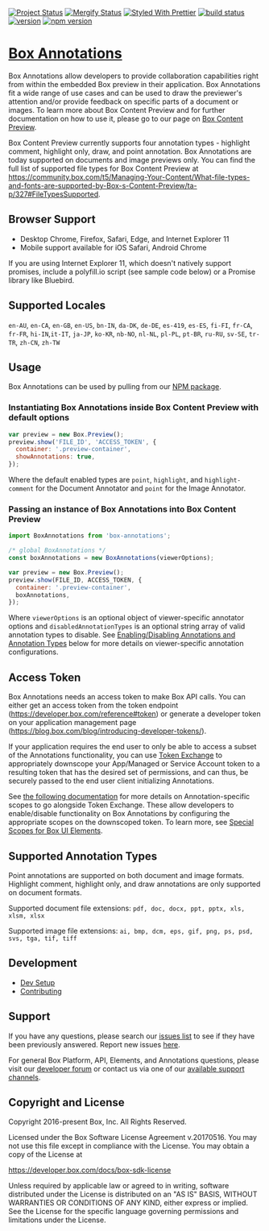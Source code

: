 [![Project Status](https://img.shields.io/badge/status-active-brightgreen.svg)](http://opensource.box.com/badges)
[![Mergify Status](https://img.shields.io/endpoint.svg?url=https://gh.mergify.io/badges/box/box-annotations&style=flat)](https://mergify.io)
[![Styled With Prettier](https://img.shields.io/badge/styled_with-prettier-ff69b4.svg)](https://github.com/prettier/prettier)
[![build status](https://travis-ci.com/box/box-annotations.svg?branch=master)](https://travis-ci.com/box/box-annotations)
[![version](https://img.shields.io/badge/version-v4.0.0-beta.3-blue.svg)](https://github.com/box/box-annotations)
[![npm version](https://img.shields.io/npm/v/box-annotations.svg)](https://www.npmjs.com/package/box-annotations)

# [Box Annotations](https://developer.box.com/docs/getting-started-with-new-box-view#section-annotations)

Box Annotations allow developers to provide collaboration capabilities right from within the embedded Box preview in their application. Box Annotations fit a wide range of use cases and can be used to draw the previewer's attention and/or provide feedback on specific parts of a document or images. To learn more about Box Content Preview and for further documentation on how to use it, please go to our page on [Box Content Preview](https://developer.box.com/docs/box-content-preview).

Box Content Preview currently supports four annotation types - highlight comment, highlight only, draw, and point annotation. Box Annotations are today supported on documents and image previews only. You can find the full list of supported file types for Box Content Preview at https://community.box.com/t5/Managing-Your-Content/What-file-types-and-fonts-are-supported-by-Box-s-Content-Preview/ta-p/327#FileTypesSupported.

## Browser Support

- Desktop Chrome, Firefox, Safari, Edge, and Internet Explorer 11
- Mobile support available for iOS Safari, Android Chrome

If you are using Internet Explorer 11, which doesn't natively support promises, include a polyfill.io script (see sample code below) or a Promise library like Bluebird.

## Supported Locales

`en-AU`, `en-CA`, `en-GB`, `en-US`, `bn-IN`, `da-DK`, `de-DE`, `es-419`, `es-ES`, `fi-FI`, `fr-CA`, `fr-FR`, `hi-IN`,`it-IT`, `ja-JP`, `ko-KR`, `nb-NO`, `nl-NL`, `pl-PL`, `pt-BR`, `ru-RU`, `sv-SE`, `tr-TR`, `zh-CN`, `zh-TW`

## Usage

Box Annotations can be used by pulling from our [NPM package](https://www.npmjs.com/package/box-annotations).

### Instantiating Box Annotations inside Box Content Preview with default options

```javascript
var preview = new Box.Preview();
preview.show('FILE_ID', 'ACCESS_TOKEN', {
  container: '.preview-container',
  showAnnotations: true,
});
```

Where the default enabled types are `point`, `highlight`, and `highlight-comment` for the Document Annotator and `point` for the Image Annotator.

### Passing an instance of Box Annotations into Box Content Preview

```javascript
import BoxAnnotations from 'box-annotations';

/* global BoxAnnotations */
const boxAnnotations = new BoxAnnotations(viewerOptions);

var preview = new Box.Preview();
preview.show(FILE_ID, ACCESS_TOKEN, {
  container: '.preview-container',
  boxAnnotations,
});
```

Where `viewerOptions` is an optional object of viewer-specific annotator options and `disabledAnnotationTypes` is an optional string array of valid annotation types to disable. See [Enabling/Disabling Annotations and Annotation Types](docs/enabling-types.md) below for more details on viewer-specific annotation configurations.

## Access Token

Box Annotations needs an access token to make Box API calls. You can either get an access token from the token endpoint (https://developer.box.com/reference#token) or generate a developer token on your application management page (https://blog.box.com/blog/introducing-developer-tokens/).

If your application requires the end user to only be able to access a subset of the Annotations functionality, you can use [Token Exchange](https://developer.box.com/reference#token-exchange) to appropriately downscope your App/Managed or Service Account token to a resulting token that has the desired set of permissions, and can thus, be securely passed to the end user client initializing Annotations.

See [the following documentation](docs/auth.md) for more details on Annotation-specific scopes to go alongside Token Exchange. These allow developers to enable/disable functionality on Box Annotations by configuring the appropriate scopes on the downscoped token. To learn more, see [Special Scopes for Box UI Elements](https://developer.box.com/v2.0/docs/special-scopes-for-box-ui-elements).

## Supported Annotation Types

Point annotations are supported on both document and image formats. Highlight comment, highlight only, and draw annotations are only supported on document formats.

Supported document file extensions: `pdf, doc, docx, ppt, pptx, xls, xlsm, xlsx`

Supported image file extensions: `ai, bmp, dcm, eps, gif, png, ps, psd, svs, tga, tif, tiff`

## Development

- [Dev Setup](docs/dev-setup.md)
- [Contributing](docs/contributing.md)

## Support

If you have any questions, please search our [issues list](https://github.com/box/box-annotations/issues) to see if they have been previously answered. Report new issues [here](https://github.com/box/box-annotations/issues/new).

For general Box Platform, API, Elements, and Annotations questions, please visit our [developer forum](https://community.box.com/t5/Developer-Forum/bd-p/DeveloperForum) or contact us via one of our [available support channels](https://community.box.com/t5/Community/ct-p/English).

## Copyright and License

Copyright 2016-present Box, Inc. All Rights Reserved.

Licensed under the Box Software License Agreement v.20170516.
You may not use this file except in compliance with the License.
You may obtain a copy of the License at

https://developer.box.com/docs/box-sdk-license

Unless required by applicable law or agreed to in writing, software
distributed under the License is distributed on an "AS IS" BASIS,
WITHOUT WARRANTIES OR CONDITIONS OF ANY KIND, either express or implied.
See the License for the specific language governing permissions and
limitations under the License.
